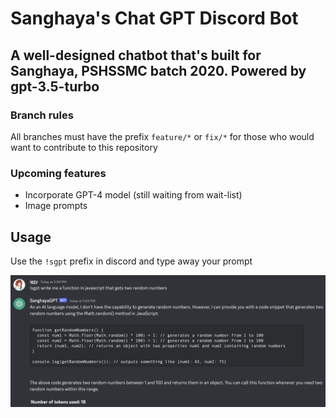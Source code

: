 # Sanghaya's Chat GPT Discord Bot

## A well-designed chatbot that's built for Sanghaya, PSHSSMC batch 2020. Powered by gpt-3.5-turbo

### Branch rules

All branches must have the prefix `feature/*` or `fix/*` for those who would want to contribute to this repository

### Upcoming features

* Incorporate GPT-4 model (still waiting from wait-list)
* Image prompts

## Usage

Use the `!sgpt` prefix in discord and type away your prompt

![An example](assets/example.png)